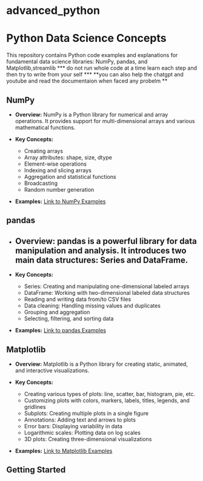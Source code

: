 # advanced_python
# Python Data Science Concepts

This repository contains Python code examples and explanations for fundamental data science libraries: NumPy, pandas, and Matplotlib,streamlib
*** do not run whole code at a time learn each step and then try to write from your self ***
**you can also help the chatgpt and youtube and read the documentaion when faced any probelm **
## NumPy

- **Overview:** NumPy is a Python library for numerical and array operations. It provides support for multi-dimensional arrays and various mathematical functions.

- **Key Concepts:**
  - Creating arrays
  - Array attributes: shape, size, dtype
  - Element-wise operations
  - Indexing and slicing arrays
  - Aggregation and statistical functions
  - Broadcasting
  - Random number generation
  
- **Examples:** [Link to NumPy Examples](numpy_examples.py)

## pandas

- **Overview:** pandas is a powerful library for data manipulation and analysis. It introduces two main data structures: Series and DataFrame.
   -
- **Key Concepts:**
  - Series: Creating and manipulating one-dimensional labeled arrays
  - DataFrame: Working with two-dimensional labeled data structures
  - Reading and writing data from/to CSV files
  - Data cleaning: Handling missing values and duplicates
  - Grouping and aggregation
  - Selecting, filtering, and sorting data
  
- **Examples:** [Link to pandas Examples](pandas.py)

## Matplotlib

- **Overview:** Matplotlib is a Python library for creating static, animated, and interactive visualizations.

- **Key Concepts:**
  - Creating various types of plots: line, scatter, bar, histogram, pie, etc.
  - Customizing plots with colors, markers, labels, titles, legends, and gridlines
  - Subplots: Creating multiple plots in a single figure
  - Annotations: Adding text and arrows to plots
  - Error bars: Displaying variability in data
  - Logarithmic scales: Plotting data on log scales
  - 3D plots: Creating three-dimensional visualizations
  
- **Examples:** [Link to Matplotlib Examples](matplotlib.py)

## Getting Started


